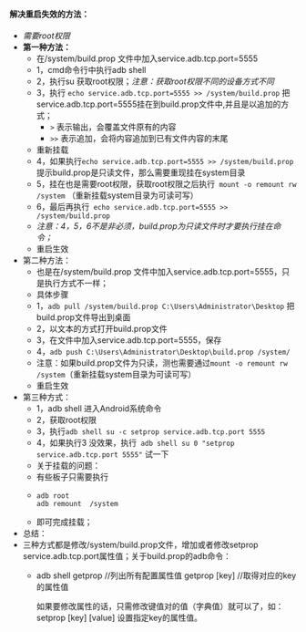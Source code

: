 #### 解决重启失效的方法：
- *需要root权限*
- **第一种方法：**
	- 在/system/build.prop 文件中加入service.adb.tcp.port=5555
	- 1，cmd命令行中执行adb shell
	- 2，执行su 获取root权限；*注意：获取root权限不同的设备方式不同*
	- 3，执行 `echo service.adb.tcp.port=5555 >> /system/build.prop` 把service.adb.tcp.port=5555挂在到build.prop文件中,并且是以追加的方式；
		- `>`  表示输出，会覆盖文件原有的内容
		- `>>` 表示追加，会将内容追加到已有文件内容的末尾
	- 重新挂载
	- 4，如果执行`echo service.adb.tcp.port=5555 >> /system/build.prop` 提示build.prop是只读文件，那么需要重现挂在system目录
	- 5，挂在也是需要root权限，获取root权限之后执行` mount -o remount rw /system` （重新挂载system目录为可读可写）
	- 6，最后再执行` echo service.adb.tcp.port=5555 >> /system/build.prop`
	- *注意：4，5，6不是非必须，build.prop为只读文件时才要执行挂在命令；*
	- 重启生效
- 第二种方法：
	- 也是在/system/build.prop 文件中加入service.adb.tcp.port=5555，只是执行方式不一样；
	- 具体步骤
	- 1，`adb pull /system/build.prop C:\Users\Administrator\Desktop` 把build.prop文件导出到桌面
	- 2，以文本的方式打开build.prop文件
	- 3，在文件中加入service.adb.tcp.port=5555，保存
	- 4，`adb push C:\Users\Administrator\Desktop\build.prop /system/`
	- 注意：如果build.prop文件为只读，测也需要通过`mount -o remount rw /system`（重新挂载system目录为可读可写）
	- 重启生效
- 第三种方式：
	- 1，adb shell 进入Android系统命令
	- 2，获取root权限
	- 3，执行`adb shell su -c setprop service.adb.tcp.port 5555`
	- 4，如果执行3 没效果，执行` adb shell su 0 "setprop service.adb.tcp.port 5555"` 试一下
	- 关于挂载的问题：
	- 有些板子只需要执行
	- ```
	  adb root
	  adb remount  /system
	  ```
	- 即可完成挂载；
- 总结：
- 三种方式都是修改/system/build.prop文件，增加或者修改setprop service.adb.tcp.port属性值；关于build.prop的adb命令：
	- adb shell 
	  getprop  //列出所有配置属性值
	  getprop [key]  //取得对应的key的属性值
	  
	  如果要修改属性的话，只需修改键值对的值（字典值）就可以了，如：setprop [key] [value] 设置指定key的属性值。